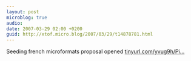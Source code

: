 ```yaml
---
layout: post
microblog: true
audio: 
date: 2007-03-29 02:00 +0200
guid: http://xtof.micro.blog/2007/03/29/t14878781.html
---
```

Seeding french microformats proposal opened [tinyurl.com/yvug9h/Pi...](http://tinyurl.com/yvug9h/PinkoMarketing/MicroFormateurs)
